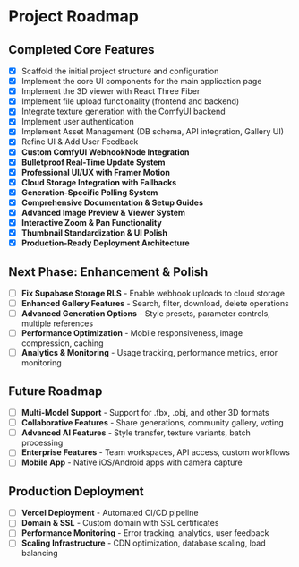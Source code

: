 # Project Roadmap

## Completed Core Features
- [x] Scaffold the initial project structure and configuration
- [x] Implement the core UI components for the main application page
- [x] Implement the 3D viewer with React Three Fiber
- [x] Implement file upload functionality (frontend and backend)
- [x] Integrate texture generation with the ComfyUI backend
- [x] Implement user authentication
- [x] Implement Asset Management (DB schema, API integration, Gallery UI)
- [x] Refine UI & Add User Feedback
- [x] **Custom ComfyUI WebhookNode Integration**
- [x] **Bulletproof Real-Time Update System**
- [x] **Professional UI/UX with Framer Motion**
- [x] **Cloud Storage Integration with Fallbacks**
- [x] **Generation-Specific Polling System**
- [x] **Comprehensive Documentation & Setup Guides**
- [x] **Advanced Image Preview & Viewer System**
- [x] **Interactive Zoom & Pan Functionality**
- [x] **Thumbnail Standardization & UI Polish**
- [x] **Production-Ready Deployment Architecture**

## Next Phase: Enhancement & Polish
- [ ] **Fix Supabase Storage RLS** - Enable webhook uploads to cloud storage
- [ ] **Enhanced Gallery Features** - Search, filter, download, delete operations
- [ ] **Advanced Generation Options** - Style presets, parameter controls, multiple references
- [ ] **Performance Optimization** - Mobile responsiveness, image compression, caching
- [ ] **Analytics & Monitoring** - Usage tracking, performance metrics, error monitoring

## Future Roadmap
- [ ] **Multi-Model Support** - Support for .fbx, .obj, and other 3D formats
- [ ] **Collaborative Features** - Share generations, community gallery, voting
- [ ] **Advanced AI Features** - Style transfer, texture variants, batch processing
- [ ] **Enterprise Features** - Team workspaces, API access, custom workflows
- [ ] **Mobile App** - Native iOS/Android apps with camera capture

## Production Deployment
- [ ] **Vercel Deployment** - Automated CI/CD pipeline
- [ ] **Domain & SSL** - Custom domain with SSL certificates
- [ ] **Performance Monitoring** - Error tracking, analytics, user feedback
- [ ] **Scaling Infrastructure** - CDN optimization, database scaling, load balancing 